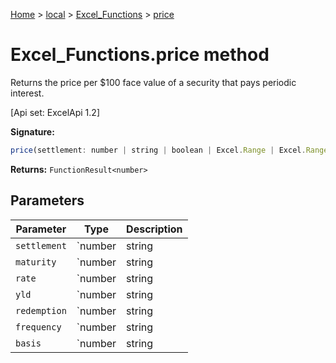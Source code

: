 [Home](./index) &gt; [local](local.md) &gt; [Excel\_Functions](local.excel_functions.md) &gt; [price](local.excel_functions.price.md)

# Excel\_Functions.price method

Returns the price per $100 face value of a security that pays periodic interest. 

 \[Api set: ExcelApi 1.2\]

**Signature:**
```javascript
price(settlement: number | string | boolean | Excel.Range | Excel.RangeReference | Excel.FunctionResult<any>, maturity: number | string | boolean | Excel.Range | Excel.RangeReference | Excel.FunctionResult<any>, rate: number | string | boolean | Excel.Range | Excel.RangeReference | Excel.FunctionResult<any>, yld: number | string | boolean | Excel.Range | Excel.RangeReference | Excel.FunctionResult<any>, redemption: number | string | boolean | Excel.Range | Excel.RangeReference | Excel.FunctionResult<any>, frequency: number | string | boolean | Excel.Range | Excel.RangeReference | Excel.FunctionResult<any>, basis?: number | string | boolean | Excel.Range | Excel.RangeReference | Excel.FunctionResult<any>): FunctionResult<number>;
```
**Returns:** `FunctionResult<number>`

## Parameters

|  Parameter | Type | Description |
|  --- | --- | --- |
|  `settlement` | `number | string | boolean | Excel.Range | Excel.RangeReference | Excel.FunctionResult<any>` |  |
|  `maturity` | `number | string | boolean | Excel.Range | Excel.RangeReference | Excel.FunctionResult<any>` |  |
|  `rate` | `number | string | boolean | Excel.Range | Excel.RangeReference | Excel.FunctionResult<any>` |  |
|  `yld` | `number | string | boolean | Excel.Range | Excel.RangeReference | Excel.FunctionResult<any>` |  |
|  `redemption` | `number | string | boolean | Excel.Range | Excel.RangeReference | Excel.FunctionResult<any>` |  |
|  `frequency` | `number | string | boolean | Excel.Range | Excel.RangeReference | Excel.FunctionResult<any>` |  |
|  `basis` | `number | string | boolean | Excel.Range | Excel.RangeReference | Excel.FunctionResult<any>` |  |

